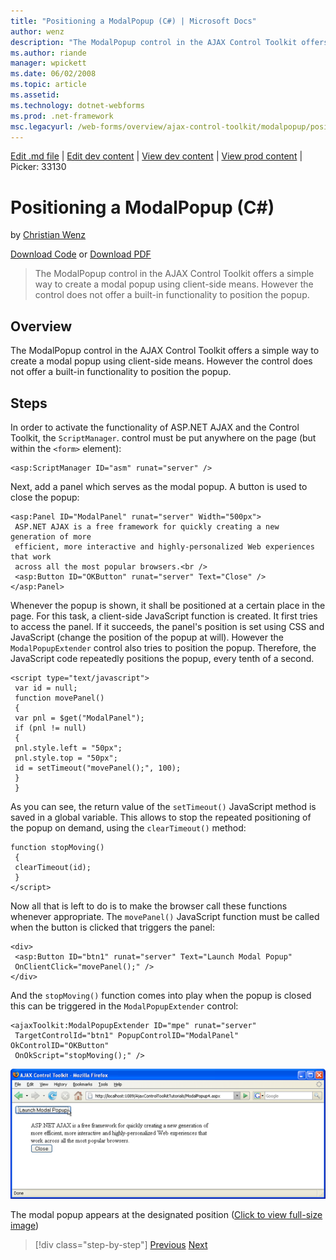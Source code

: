 ```yaml
---
title: "Positioning a ModalPopup (C#) | Microsoft Docs"
author: wenz
description: "The ModalPopup control in the AJAX Control Toolkit offers a simple way to create a modal popup using client-side means. However the control does not offer a..."
ms.author: riande
manager: wpickett
ms.date: 06/02/2008
ms.topic: article
ms.assetid: 
ms.technology: dotnet-webforms
ms.prod: .net-framework
msc.legacyurl: /web-forms/overview/ajax-control-toolkit/modalpopup/positioning-a-modalpopup-cs
---
```

[Edit .md file](C:\Projects\msc\dev\Msc.Www\Web.ASP\App_Data\github\web-forms\overview\ajax-control-toolkit\modalpopup\positioning-a-modalpopup-cs.md) | [Edit dev content](http://www.aspdev.net/umbraco#/content/content/edit/24830) | [View dev content](http://docs.aspdev.net/tutorials/web-forms/overview/ajax-control-toolkit/modalpopup/positioning-a-modalpopup-cs.html) | [View prod content](http://www.asp.net/web-forms/overview/ajax-control-toolkit/modalpopup/positioning-a-modalpopup-cs) | Picker: 33130

Positioning a ModalPopup (C#)
====================
by [Christian Wenz](https://github.com/wenz)

[Download Code](http://download.microsoft.com/download/2/4/0/24052038-f942-4336-905b-b60ae56f0dd5/ModalPopup4.cs.zip) or [Download PDF](http://download.microsoft.com/download/b/6/a/b6ae89ee-df69-4c87-9bfb-ad1eb2b23373/modalpopup4CS.pdf)

> The ModalPopup control in the AJAX Control Toolkit offers a simple way to create a modal popup using client-side means. However the control does not offer a built-in functionality to position the popup.


## Overview

The ModalPopup control in the AJAX Control Toolkit offers a simple way to create a modal popup using client-side means. However the control does not offer a built-in functionality to position the popup.

## Steps

In order to activate the functionality of ASP.NET AJAX and the Control Toolkit, the `ScriptManager`. control must be put anywhere on the page (but within the `<form>` element):

    <asp:ScriptManager ID="asm" runat="server" />

Next, add a panel which serves as the modal popup. A button is used to close the popup:

    <asp:Panel ID="ModalPanel" runat="server" Width="500px">
     ASP.NET AJAX is a free framework for quickly creating a new generation of more 
     efficient, more interactive and highly-personalized Web experiences that work 
     across all the most popular browsers.<br />
     <asp:Button ID="OKButton" runat="server" Text="Close" />
    </asp:Panel>

Whenever the popup is shown, it shall be positioned at a certain place in the page. For this task, a client-side JavaScript function is created. It first tries to access the panel. If it succeeds, the panel's position is set using CSS and JavaScript (change the position of the popup at will). However the `ModalPopupExtender` control also tries to position the popup. Therefore, the JavaScript code repeatedly positions the popup, every tenth of a second.

    <script type="text/javascript">
     var id = null;
     function movePanel() 
     {
     var pnl = $get("ModalPanel");
     if (pnl != null) 
     {
     pnl.style.left = "50px";
     pnl.style.top = "50px";
     id = setTimeout("movePanel();", 100);
     }
     }

As you can see, the return value of the `setTimeout()` JavaScript method is saved in a global variable. This allows to stop the repeated positioning of the popup on demand, using the `clearTimeout()` method:

    function stopMoving() 
     {
     clearTimeout(id);
     }
    </script>

Now all that is left to do is to make the browser call these functions whenever appropriate. The `movePanel()` JavaScript function must be called when the button is clicked that triggers the panel:

    <div>
     <asp:Button ID="btn1" runat="server" Text="Launch Modal Popup" 
     OnClientClick="movePanel();" />
    </div>

And the `stopMoving()` function comes into play when the popup is closed this can be triggered in the `ModalPopupExtender` control:

    <ajaxToolkit:ModalPopupExtender ID="mpe" runat="server"
     TargetControlId="btn1" PopupControlID="ModalPanel" OkControlID="OKButton"
     OnOkScript="stopMoving();" />


[![The modal popup appears at the designated position](positioning-a-modalpopup-cs/_static/image2.png)](positioning-a-modalpopup-cs/_static/image1.png)

The modal popup appears at the designated position ([Click to view full-size image](positioning-a-modalpopup-cs/_static/image3.png))

>[!div class="step-by-step"] [Previous](handling-postbacks-from-a-modalpopup-cs.md) [Next](launching-a-modal-popup-window-from-server-code-vb.md)